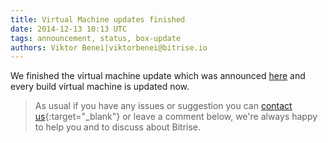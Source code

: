 ```yaml
---
title: Virtual Machine updates finished
date: 2014-12-13 10:13 UTC
tags: announcement, status, box-update
authors: Viktor Benei|viktorbenei@bitrise.io
---
```


We finished the virtual machine update which was announced [here](/2014/12/05/scheduled-virtual-machine-update-with-xcode-6-1-1.html) and every build virtual machine is updated now.


> As usual if you have any issues or suggestion
> you can [contact us](https://www.bitrise.io/contact?utm_source=blog&utm_medium=blog&utm_campaign=bitrise){:target="_blank"}
> or leave a comment below,
> we're always happy to help you
> and to discuss about Bitrise.